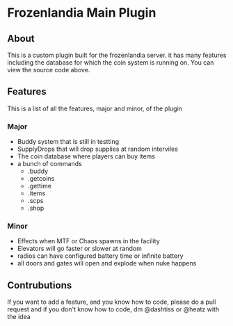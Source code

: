 # Frozenlandia Main Plugin

## About
This is a custom plugin built for the frozenlandia server. it has many features including the database for which the coin system is running on. You can view the source code above.


## Features
This is a list of all the features, major and minor, of the plugin

### Major
- Buddy system that is still in testting
- SupplyDrops that will drop supplies at random interviles
- The coin database where players can buy items
- a bunch of commands
    - .buddy
    - .getcoins
    - .gettime
    - .items
    - .scps
    - .shop

### Minor
- Effects when MTF or Chaos spawns in the facility
- Elevators will go faster or slower at random
- radios can have configured battery time or infinite battery
- all doors and gates will open and explode when nuke happens

## Contrubutions
If you want to add a feature, and you know how to code, please do a pull request and if you don't know how to code, dm @dashtiss or @heatz with the idea
